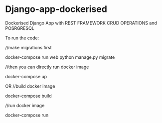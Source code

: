 # Django-app-dockerised
Dockerised Django App with REST FRAMEWORK CRUD OPERATIONS and POSRGRESQL

To run the code:

//make migrations first

docker-compose run web python manage.py migrate

//then you can directly run docker image

docker-compose up

OR 
//build docker image

docker-compose build

//run docker image

docker-compose run
